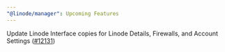```yaml
---
"@linode/manager": Upcoming Features
---
```


Update Linode Interface copies for Linode Details, Firewalls, and Account Settings ([#12131](https://github.com/linode/manager/pull/12131))
